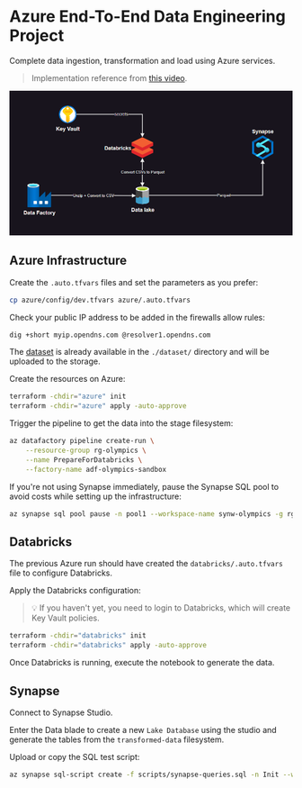 # Azure End-To-End Data Engineering Project

Complete data ingestion, transformation and load using Azure services.

> Implementation reference from [this video][1].

<img src=".assets/azure-e2e.png" />

## Azure Infrastructure

Create the `.auto.tfvars` files and set the parameters as you prefer:

```sh
cp azure/config/dev.tfvars azure/.auto.tfvars
```

Check your public IP address to be added in the firewalls allow rules:

```sh
dig +short myip.opendns.com @resolver1.opendns.com
```

The [dataset][2] is already available in the `./dataset/` directory and will be uploaded to the storage.

Create the resources on Azure:

```sh
terraform -chdir="azure" init
terraform -chdir="azure" apply -auto-approve
```

Trigger the pipeline to get the data into the stage filesystem:

```sh
az datafactory pipeline create-run \
    --resource-group rg-olympics \
    --name PrepareForDatabricks \
    --factory-name adf-olympics-sandbox
```

If you're not using Synapse immediately, pause the Synapse SQL pool to avoid costs while setting up the infrastructure:

```sh
az synapse sql pool pause -n pool1 --workspace-name synw-olympics -g rg-olympics
```

## Databricks

The previous Azure run should have created the `databricks/.auto.tfvars` file to configure Databricks.

Apply the Databricks configuration:

> 💡 If you haven't yet, you need to login to Databricks, which will create Key Vault policies.

```sh
terraform -chdir="databricks" init
terraform -chdir="databricks" apply -auto-approve
```

Once Databricks is running, execute the notebook to generate the data.

## Synapse

Connect to Synapse Studio.

Enter the Data blade to create a new `Lake Database` using the studio and generate the tables from the `transformed-data` filesystem.

Upload or copy the SQL test script:

```sh
az synapse sql-script create -f scripts/synapse-queries.sql -n Init --workspace-name synw-olympics --sql-pool-name pool1 --sql-database-name pool1
```


[1]: https://youtu.be/IaA9YNlg5hM?list=PL_ko60AZHL-pWXeO6YouiE-ZQlM02duKy
[2]: https://www.kaggle.com/datasets/arjunprasadsarkhel/2021-olympics-in-tokyo
